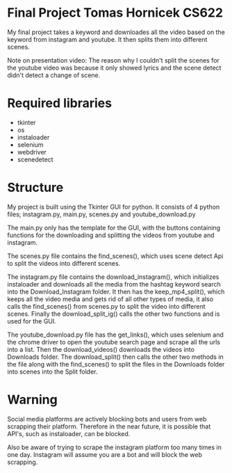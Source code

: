# Final Project Tomas Hornicek CS622


My final project takes a keyword and downloades all the video based on the keyword from instagram and youtube. It then splits them into different scenes.

Note on presentation video: The reason why I couldn't split the scenes for the youtube video was because it only showed lyrics and the scene detect didn't detect a change of scene.

# Required libraries

- tkinter
- os
- instaloader
- selenium
- webdriver
- scenedetect

# Structure

My project is built using the Tkinter GUI for python. It consists of 4 python files; instagram.py, main.py, scenes.py and youtube_download.py

The main.py only has the template for the GUI, with the buttons containing functions for the downloading and splitting the videos from youtube and instagram.

The scenes.py file contains the find_scenes(), which uses scene detect Api to split the videos into different scenes.

The instagram.py file contains the download_instagram(), which initializes instaloader and downloads all the media from the hashtag keyword search into the Download_Instagram folder. It then has the keep_mp4_split(), which keeps all the video media and gets rid of all other types of media, it also calls the find_scenes() from scenes.py to split the video into different scenes. Finally the download_split_ig() calls the other two functions and is used for the GUI.

The youtube_download.py file has the get_links(), which uses selenium and the chrome driver to open the youtube search page and scrape all the urls into a list. Then the download_videos() downloads the videos into Downloads folder. The download_split() then calls the other two methods in the file along with the find_scenes() to split the files in the Downloads folder into scenes into the Split folder.

# Warning

Social media platforms are actively blocking bots and users from web scrapping their platform. Therefore in the near future, it is possible that API's, such as instaloader, can be blocked. 

Also be aware of trying to scrape the instagram platform too many times in one day. Instagram will assume you are a bot and will block the web scrapping.